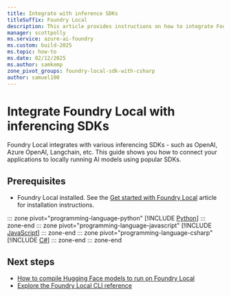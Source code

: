 ```yaml
---
title: Integrate with inference SDKs
titleSuffix: Foundry Local
description: This article provides instructions on how to integrate Foundry Local with common Inferencing SDKs.
manager: scottpolly
ms.service: azure-ai-foundry
ms.custom: build-2025
ms.topic: how-to
ms.date: 02/12/2025
ms.author: samkemp
zone_pivot_groups: foundry-local-sdk-with-csharp
author: samuel100
---
```


# Integrate Foundry Local with inferencing SDKs

Foundry Local integrates with various inferencing SDKs - such as OpenAI, Azure OpenAI, Langchain, etc. This guide shows you how to connect your applications to locally running AI models using popular SDKs.

## Prerequisites

- Foundry Local installed. See the [Get started with Foundry Local](../get-started.md) article for installation instructions.

::: zone pivot="programming-language-python"
[!INCLUDE [Python](../includes/integrate-examples/python.md)]
::: zone-end
::: zone pivot="programming-language-javascript"
[!INCLUDE [JavaScript](../includes/integrate-examples/javascript.md)]
::: zone-end
::: zone pivot="programming-language-csharp"
[!INCLUDE [C#](../includes/integrate-examples/csharp.md)]
::: zone-end
::: zone-end


## Next steps

- [How to compile Hugging Face models to run on Foundry Local](how-to-compile-hugging-face-models.md)
- [Explore the Foundry Local CLI reference](../reference/reference-cli.md)
